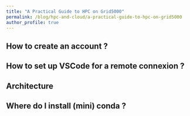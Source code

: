 ```yaml
---
title: "A Practical Guide to HPC on Grid5000"
permalink: /blog/hpc-and-cloud/a-practical-guide-to-hpc-on-grid5000
author_profile: true
---
```


## How to create an account ?

## How to set up VSCode for a remote connexion ?

## Architecture

<!-- What you need to know at this stage is that you have access to two types of storage: personal and shared team storage. 

- Your personal workspace is located at `/home/nmonir`, where you can store your individual files and project data.
- The team "multispeech" has a dedicated shared storage area located at `/srv/storage/talc3@storage4.nancy.grid5000.fr/multispeech/`. Within this directory, there are two main subfolders.
    - The first is `calcul/`, which provides additional storage space allocated to users and projects, including both current and former team members.
    - The second is `corpus/`, which contains datasets and corpora that have been used or downloaded by the team. Be aware that some of the resources in this folder may be protected or subject to licensing restrictions.

✅ As a required setup step, please go to `/srv/storage/talc3@storage4.nancy.grid5000.fr/multispeech/calcul/users` and create your personal subdirectory. This directory should follow the naming convention: the first letter of your first name followed by your full last name (e.g., for *Nasser-Eddine Monir*, the correct directory name would be `nmonir`). -->

## Where do I install (mini) conda ? 